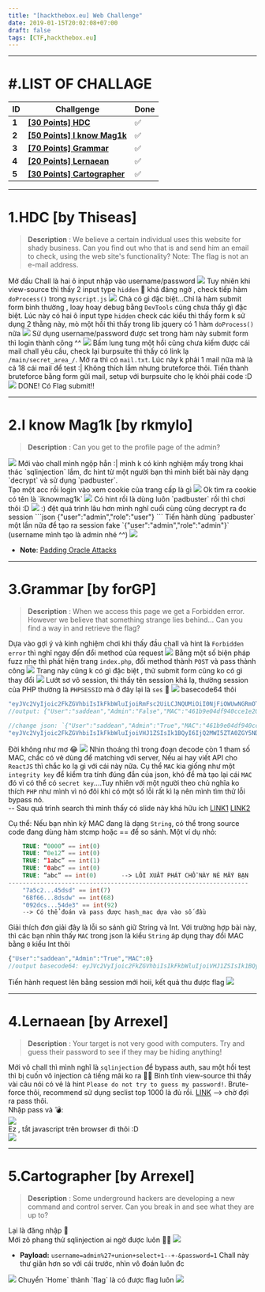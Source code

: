```yaml
---
title: "[hackthebox.eu] Web Challenge"
date: 2019-01-15T20:02:08+07:00
draft: false
tags: [CTF,hackthebox.eu]
---
```

---
# #.LIST OF CHALLAGE
|ID| Challgenge  | Done  |
|------------| ------------ | ------------ |
|**1**|[**[30 Points] HDC**](#1)|✅|
|**2**|[**[50 Points] I know Mag1k**](#2)|✅|
|**3**|[**[70 Points] Grammar**](#3)|✅|
|**4**|[**[20 Points] Lernaean**](#4)|✅|
|**5**|[**[30 Points] Cartographer**](#5)|✅|

---
<a name="1"></a>
# 1.HDC [by Thiseas]
> **Description** : We believe a certain individual uses this website for shady business. Can you find out who that is and send him an email to check, using the web site's functionality? Note: The flag is not an e-mail address.

Mở đầu Chall là hai ô input nhập vào username/password
<img src="https://raw.githubusercontent.com/saddean/blogs/master/static/img/hackthebox/hdc1.jpg" class="img-responsive">
Tuy nhiên khi view-source thì thấy 2 input type `hidden` 👀 khá đáng ngờ , check tiếp hàm `doProcess()` trong `myscript.js`
<img src="https://raw.githubusercontent.com/saddean/blogs/master/static/img/hackthebox/hdc3.jpg" class="img-responsive">
Chả có gì đặc biệt...Chỉ là hàm submit form bình thường , loay hoay debug bằng `DevTools` cũng chưa thấy gì đặc biệt.
Lúc này có hai ô input type `hidden` check các kiểu thì thấy form k sử dụng 2 thằng này, mò một hồi thì thấy trong lib jquery có 1 hàm 
`doProcess()` nữa 
<img src="https://raw.githubusercontent.com/saddean/blogs/master/static/img/hackthebox/hdc4.jpg" class="img-responsive">
Sử dụng username/password được set trong hàm này submit form thì login thành công ^^
<img src="https://raw.githubusercontent.com/saddean/blogs/master/static/img/hackthebox/hdc2.jpg" class="img-responsive">
Bấm lung tung một hồi cũng chưa kiếm được cái mail chall yêu cầu, check lại burpsuite thì thấy có link lạ `/main/secret_area_/`.
Mở ra thì có `mail.txt`. Lúc này k phải 1 mail nữa mà là cả 18 cái mail để test :| Không thích lắm nhưng bruteforce thôi.
Tiến thành bruteforce bằng form gửi mail, setup với burpsuite cho lẹ khỏi phải code :D
<img src="https://raw.githubusercontent.com/saddean/blogs/master/static/img/hackthebox/hd5.jpg" class="img-responsive">
DONE! Có Flag submit!!

---
<a name="2"></a>
# 2.I know Mag1k [by rkmylo]
> **Description** : Can you get to the profile page of the admin? 

<img src="https://raw.githubusercontent.com/saddean/blogs/master/static/img/hackthebox/Mag1k1.jpg" class="img-responsive">
Mới vào chall mình ngộp hẳn :| mình k có kinh nghiệm mấy trong khai thác `sqlinjection` lắm, đc hint từ một người bạn thì mình biết
bài này dạng `decrypt` và sử dụng `padbuster`.<br>
Tạo một acc rồi login vào xem cookie của trang cấp là gì
<img src="https://raw.githubusercontent.com/saddean/blogs/master/static/img/hackthebox/Mag1k2.jpg" class="img-responsive">
Ok tìm ra cookie có tên là `iknowmag1k`
<img src="https://raw.githubusercontent.com/saddean/blogs/master/static/img/hackthebox/Mag1k3.jpg" class="img-responsive">
Có hint rồi là dùng luôn `padbuster` rồi thì chơi thôi :D 
<img src="https://raw.githubusercontent.com/saddean/blogs/master/static/img/hackthebox/Mag1k4.jpg" class="img-responsive">
:) đệt quá trình lâu hơn mình nghĩ cuối cùng cũng decrypt ra đc session
```json
{"user":"admin","role":"user"}
```
Tiến hành dùng `padbuster` một lần nữa để tạo ra session fake `{"user":"admin","role":"admin"}` (username mình tạo là admin nhé ^^) 
<img src="https://raw.githubusercontent.com/saddean/blogs/master/static/img/hackthebox/mag1k5.jpg" class="img-responsive">



- **Note**: [Padding Oracle Attacks](https://www.owasp.org/index.php/Testing_for_Padding_Oracle_(OTG-CRYPST-002))

---
<a name="3"></a>
# 3.Grammar [by forGP]
> **Description** : When we access this page we get a Forbidden error. However we believe that something strange lies behind... Can you find a way in and retrieve the flag?

Dựa vào gợi ý và kinh nghiệm chơi khi thấy đầu chall và hint là `Forbidden error` thì nghĩ ngay đến đổi method của request
<img src="https://raw.githubusercontent.com/saddean/blogs/master/static/img/hackthebox/Grammar0.jpg" class="img-responsive">
Bằng một số biện pháp fuzz nhẹ thì phát hiện trang `index.php`, đổi method thành `POST` và pass thành công 
<img src="https://raw.githubusercontent.com/saddean/blogs/master/static/img/hackthebox/Grammar3.jpg" class="img-responsive">
Trang này cũng k có gì đặc biệt , thử submit form cũng ko có gì thay đổi
<img src="https://raw.githubusercontent.com/saddean/blogs/master/static/img/hackthebox/Grammar1.jpg" class="img-responsive">
Lướt sơ vô session, thì thấy tên session khá lạ, thường session của PHP thường là `PHPSESSID` mà ở đây lại là `ses` 🍌
<img src="https://raw.githubusercontent.com/saddean/blogs/master/static/img/hackthebox/Grammar2.jpg" class="img-responsive">
basecode64 thôi
```javascript
"eyJVc2VyIjoic2FkZGVhbiIsIkFkbWluIjoiRmFsc2UiLCJNQUMiOiI0NjFiOWUwNGRmOTQwY2NlMWUyMDhlMjNiOTFjYzAxYSJ9=="
//output: {"User":"saddean","Admin":"False","MAC":"461b9e04df940cce1e208e23b91cc01a"}

//change json: `{"User":"saddean","Admin":"True","MAC":"461b9e04df940cce1e208e23b91cc01a"}`
"eyJVc2VyIjoic2FkZGVhbiIsIkFkbWluIjoiVHJ1ZSIsIk1BQyI6IjQ2MWI5ZTA0ZGY5NDBjY2UxZTIwOGUyM2I5MWNjMDFhIn0="
```
Đời không như mơ 😂
<img src="https://raw.githubusercontent.com/saddean/blogs/master/static/img/hackthebox/Grammar4.jpg" class="img-responsive">
Nhìn thoáng thì trong đoạn decode còn 1 tham số MAC, chắc có vẻ dùng để matching với server, Nếu ai hay viết API cho `ReactJS` thì chắc ko lạ gì với cái này nữa.
Cụ thể `MAC` kia giống như một `integrity key` để kiểm tra tính đúng đắn của json, khó để mà tạo lại cái `MAC` đó vì có thể có `secret key`....Tuy nhiên với một người theo chủ nghĩa ko thích `PHP`
như mình vì nó đôi khi có một số lỗi rất kì lạ nên mình tìm thử lỗi bypass nó.<br>
-- Sau quá trình search thì mình thấy có slide này khá hữu ích [LINK1](https://hydrasky.com/network-security/php-string-comparison-vulnerabilities/) [LINK2](https://www.owasp.org/images/6/6b/PHPMagicTricks-TypeJuggling.pdf)

Cụ thể: Nếu bạn nhìn kỹ MAC đang là dạng `String`, có thể trong source code đang dùng hàm stcmp hoặc == để so sánh. Một ví dụ nhỏ:
```php
    TRUE: “0000” == int(0)
    TRUE: “0e12” == int(0)
    TRUE: “1abc” == int(1)
    TRUE: “0abc” == int(0)
    TRUE: “abc” == int(0)       --> LỖI XUẤT PHÁT CHỖ NÀY NÈ MẤY BẠN
--------------------------------------------------------------------
    "7a5c2...45dsd" == int(7)
    "68f66...8dsdw" == int(68)
    "092dcs...54de3" == int(92)
    --> Có thể đoán và pass được hash_mac dựa vào số đầu
```
Giải thích đơn giải đây là lỗi so sánh giữ String và Int. Với trường hợp bài này, thì các bạn nhìn thấy `MAC` trong json là kiểu `String` áp dụng thay đổi MAC bằng `0` kiểu Int thôi 
```php
{"User":"saddean","Admin":"True","MAC":0}
//output basecode64: eyJVc2VyIjoic2FkZGVhbiIsIkFkbWluIjoiVHJ1ZSIsIk1BQyI6MH0=
```
Tiến hành request lên bằng session mới hoii, kết quả thu được flag
<img src="https://raw.githubusercontent.com/saddean/blogs/master/static/img/hackthebox/Grammar5.jpg" class="img-responsive">





---
<a name="4"></a>
# 4.Lernaean [by Arrexel]
> **Description** : Your target is not very good with computers. Try and guess their password to see if they may be hiding anything! 

Mới vô chall thì mình nghĩ là `sqlinjection` để bypass auth, sau một hồi test thì bị cuốn vô injection cả tiếng mãi ko ra 🤣😂 Bình tĩnh view-source thì thấy vài câu nói có vẻ là hint `Please do not try to guess my password!`. Brute-force thôi, recommend sử dụng seclist top 1000 là đủ rồi. [LINK](https://github.com/danielmiessler/SecLists/blob/master/Passwords/darkweb2017-top1000.txt) --> chờ đợi ra pass thôi.<br>
Nhập pass và 💣:<br>
<img src="https://raw.githubusercontent.com/saddean/blogs/master/static/img/hackthebox/Lernaean1.jpg" class="img-responsive">
<br>
Ez , tắt javascript trên browser đi thôi :D <br>
<img src="https://raw.githubusercontent.com/saddean/blogs/master/static/img/hackthebox/Lernaean2.jpg" class="img-responsive">

---
<a name="5"></a>
# 5.Cartographer [by Arrexel]
> **Description** : Some underground hackers are developing a new command and control server. Can you break in and see what they are up to? 

Lại là đăng nhập 👀<br>
Mới zô phang thử sqlinjection ai ngờ được luôn 🍌🍌
<img src="https://raw.githubusercontent.com/saddean/blogs/master/static/img/hackthebox/carto1.jpg" class="img-responsive">
- **Payload:** `username=admin%27+union+select+1--+-&password=1`
Chall này thư giãn hơn so với cái trước, nhìn vô đoán luôn đc
<img src="https://raw.githubusercontent.com/saddean/blogs/master/static/img/hackthebox/carto2.jpg" class="img-responsive">
Chuyển `Home` thành `flag` là có được flag luôn
<img src="https://raw.githubusercontent.com/saddean/blogs/master/static/img/hackthebox/carto3.jpg" class="img-responsive">